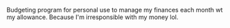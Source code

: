 Budgeting program for personal use to manage my finances each month wt my allowance.
Because I'm irresponsible with my money lol.
